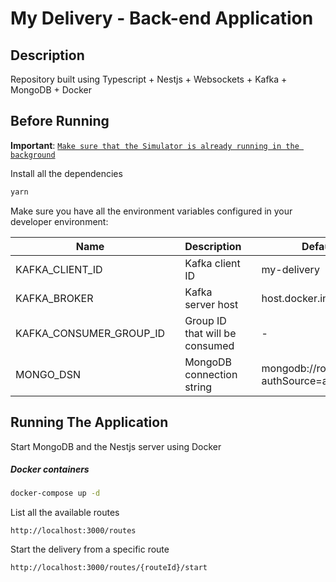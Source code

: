 # My Delivery - Back-end Application

## Description

Repository built using Typescript + Nestjs + Websockets + Kafka + MongoDB + Docker

## Before Running

**Important**: [`Make sure that the Simulator is already running in the background`](../simulator/README.md)

Install all the dependencies

```bash
yarn
```

Make sure you have all the environment variables configured in your developer environment:

| Name                    |     | Description                    |     | Default Value                                |
| ----------------------- | --- | ------------------------------ | --- | -------------------------------------------- |
| KAFKA_CLIENT_ID         |     | Kafka client ID                |     | my-delivery                                  |
| KAFKA_BROKER            |     | Kafka server host              |     | host.docker.internal:9094                    |
| KAFKA_CONSUMER_GROUP_ID |     | Group ID that will be consumed |     | -                                            |
| MONGO_DSN               |     | MongoDB connection string      |     | mongodb://root:root@db/nest?authSource=admin |

## Running The Application

Start MongoDB and the Nestjs server using Docker

##### Docker containers

```sh
docker-compose up -d
```

List all the available routes

```http
http://localhost:3000/routes
```

Start the delivery from a specific route

```http
http://localhost:3000/routes/{routeId}/start
```
